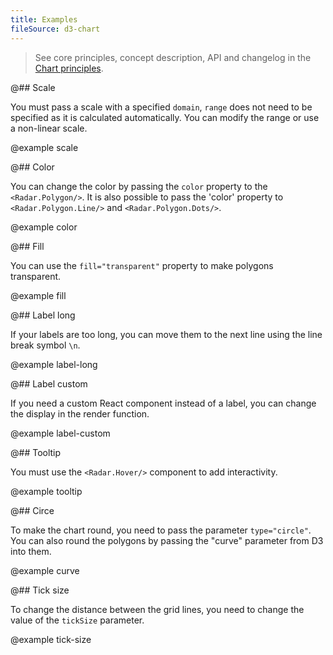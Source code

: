```yaml
---
title: Examples
fileSource: d3-chart
---
```


> See core principles, concept description, API and changelog in the [Chart principles](/data-display/d3-chart/).

@## Scale

You must pass a scale with a specified `domain`, `range` does not need to be specified as it is calculated automatically.
You can modify the range or use a non-linear scale.

@example scale

@## Color

You can change the color by passing the `color` property to the `<Radar.Polygon/>`. 
It is also possible to pass the 'color' property to `<Radar.Polygon.Line/>` and `<Radar.Polygon.Dots/>`.

@example color

@## Fill

You can use the `fill="transparent"` property to make polygons transparent.

@example fill

@## Label long

If your labels are too long, you can move them to the next line using the line break symbol `\n`.

@example label-long

@## Label custom

If you need a custom React component instead of a label, you can change the display in the render function.

@example label-custom

@## Tooltip

You must use the `<Radar.Hover/>` component to add interactivity.

@example tooltip

@## Circe

To make the chart round, you need to pass the parameter `type="circle"`. 
You can also round the polygons by passing the "curve" parameter from D3 into them.

@example curve

@## Tick size

To change the distance between the grid lines, you need to change the value of the `tickSize` parameter.

@example tick-size